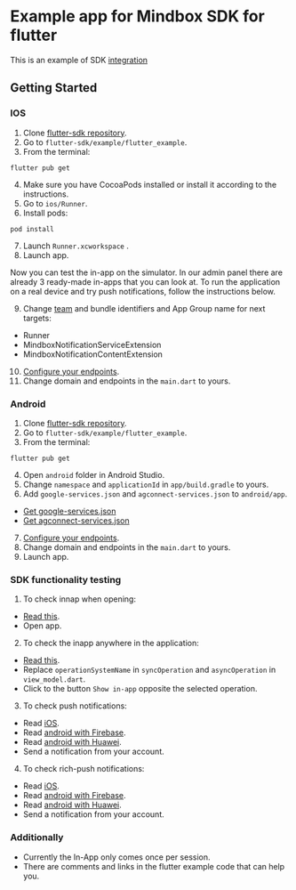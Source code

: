 # Example app for Mindbox SDK for flutter

This is an example of SDK [integration](https://developers.mindbox.ru/docs/flutter-sdk-integration)

## Getting Started

### IOS
1. Clone [flutter-sdk repository](https://github.com/mindbox-cloud/flutter-sdk).
2. Go to `flutter-sdk/example/flutter_example`.
3. From the terminal:
 ```
 flutter pub get
 ```
4. Make sure you have CocoaPods installed or install it according to the instructions.
5. Go to `ios/Runner`.
6. Install pods:
```
pod install
```
7. Launch `Runner.xcworkspace` .
8. Launch app.

Now you can test the in-app on the simulator. 
In our admin panel there are already 3 ready-made in-apps that you can look at. 
To run the application on a real device and try push notifications, follow the instructions below.

9. Change [team](https://developers.mindbox.ru/docs/ios-get-keys) and bundle identifiers and App Group name for next targets:
  - Runner
  - MindboxNotificationServiceExtension
  - MindboxNotificationContentExtension
10. [Configure your endpoints](https://developers.mindbox.ru/docs/add-ios-integration).
11. Change domain and endpoints in the `main.dart` to yours.

### Android
1. Clone [flutter-sdk repository](https://github.com/mindbox-cloud/flutter-sdk).
2. Go to `flutter-sdk/example/flutter_example`.
3. From the terminal:
 ```
 flutter pub get
 ```
4. Open `android` folder in Android Studio.
5. Change `namespace` and `applicationId` in `app/build.gradle` to yours.
6. Add `google-services.json` and `agconnect-services.json` to `android/app`.
- [Get google-services.json](https://developers.mindbox.ru/docs/firebase-get-keys)
- [Get agconnect-services.json](https://developers.mindbox.ru/docs/huawei-get-keys)
7. [Configure your endpoints](https://developers.mindbox.ru/docs/add-ios-integration).
8. Change domain and endpoints in the `main.dart` to yours.
8. Launch app.

### SDK functionality testing
1. To check innap when opening:
  - [Read this](https://help.mindbox.ru/docs/in-app-what-is).
  - Open app.
2. To check the inapp anywhere in the application:
  - [Read this](https://help.mindbox.ru/docs/in-app-location).
  - Replace `operationSystemName` in `syncOperation` and `asyncOperation` in `view_model.dart`.
  - Click to the button `Show in-app` opposite the selected operation.
3. To check push notifications:
  - Read [iOS](https://developers.mindbox.ru/docs/ios-send-push-notifications-flutter).
  - Read [android with Firebase](https://developers.mindbox.ru/docs/firebase-send-push-notifications-flutter).
  - Read [android with Huawei](https://developers.mindbox.ru/docs/huawei-send-push-notifications-flutter).
  - Send a notification from your account.
4. To check rich-push notifications:
  - Read [iOS](https://developers.mindbox.ru/docs/ios-send-rich-push-flutter). 
  - Read [android with Firebase](https://developers.mindbox.ru/docs/firebase-send-push-notifications-flutter). 
  - Read [android with Huawei](https://developers.mindbox.ru/docs/huawei-send-push-notifications-flutter).
  - Send a notification from your account.

### Additionally
  - Currently the In-App only comes once per session.
  - There are comments and links in the flutter example code that can help you.
